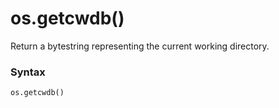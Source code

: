 # os.getcwdb()

Return a bytestring representing the current working directory.

### Syntax

```python
os.getcwdb()
```